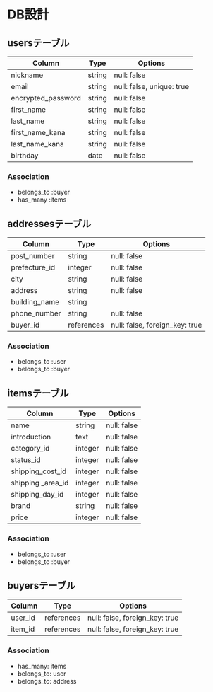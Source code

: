 # DB設計

## usersテーブル

| Column             | Type             | Options                        |
|--------------------|------------------|--------------------------------|
| nickname           | string           | null: false                    |
| email              | string           | null: false, unique: true      |
| encrypted_password | string           | null: false                    |
| first_name         | string           | null: false                    |
| last_name          | string           | null: false                    |
| first_name_kana    | string           | null: false                    |
| last_name_kana     | string           | null: false                    |
| birthday           | date             | null: false                    |

### Association

- belongs_to :buyer
- has_many :items

## addressesテーブル

| Column           | Type              | Options                          |
|------------------|-------------------|----------------------------------|
| post_number      | string            | null: false                      |
| prefecture_id    | integer           | null: false                      |
| city             | string            | null: false                      |
| address          | string            | null: false                      |
| building_name    | string            |                                  |
| phone_number     | string            | null: false                      |
| buyer_id         | references        | null: false, foreign_key: true   |

### Association

- belongs_to :user
- belongs_to :buyer

## itemsテーブル

| Column            | Type              | Options                          |
|-------------------|-------------------|----------------------------------|
| name              | string            | null: false                      |
| introduction      | text              | null: false                      |
| category_id       | integer           | null: false                      |
| status_id         | integer           | null: false                      |
| shipping_cost_id  | integer           | null: false                      |
| shipping _area_id | integer           | null: false                      |
| shipping_day_id   | integer           | null: false                      |
| brand             | string            | null: false                      |
| price             | integer           | null: false                      |

### Association

- belongs_to :user
- belongs_to :buyer

## buyersテーブル

| Column           | Type              | Options                          |
|------------------|-------------------|----------------------------------|
| user_id          | references        | null: false, foreign_key: true   |
| item_id          | references        | null: false, foreign_key: true   |

### Association

- has_many: items
- belongs_to: user
- belongs_to: address
